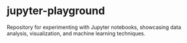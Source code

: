 # jupyter-playground
Repository for experimenting with Jupyter notebooks, showcasing data analysis, visualization, and machine learning techniques.

